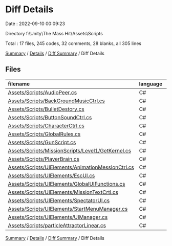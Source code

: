 # Diff Details

Date : 2022-09-10 00:09:23

Directory f:\\Unity\\The Mass Hit\\Assets\\Scripts

Total : 17 files,  245 codes, 32 comments, 28 blanks, all 305 lines

[Summary](results.md) / [Details](details.md) / [Diff Summary](diff.md) / Diff Details

## Files
| filename | language | code | comment | blank | total |
| :--- | :--- | ---: | ---: | ---: | ---: |
| [Assets/Scripts/AudioPeer.cs](/Assets/Scripts/AudioPeer.cs) | C# | 123 | 0 | 14 | 137 |
| [Assets/Scripts/BackGroundMusicCtrl.cs](/Assets/Scripts/BackGroundMusicCtrl.cs) | C# | 10 | 0 | 0 | 10 |
| [Assets/Scripts/BulletDestory.cs](/Assets/Scripts/BulletDestory.cs) | C# | 30 | 2 | 2 | 34 |
| [Assets/Scripts/ButtonSoundCtrl.cs](/Assets/Scripts/ButtonSoundCtrl.cs) | C# | 7 | 0 | 1 | 8 |
| [Assets/Scripts/CharacterCtrl.cs](/Assets/Scripts/CharacterCtrl.cs) | C# | -1 | 5 | -3 | 1 |
| [Assets/Scripts/GlobalRules.cs](/Assets/Scripts/GlobalRules.cs) | C# | 0 | 1 | 1 | 2 |
| [Assets/Scripts/GunScript.cs](/Assets/Scripts/GunScript.cs) | C# | 1 | 3 | 3 | 7 |
| [Assets/Scripts/MissionScripts/Level1/GetKernel.cs](/Assets/Scripts/MissionScripts/Level1/GetKernel.cs) | C# | 4 | 1 | 2 | 7 |
| [Assets/Scripts/PlayerBrain.cs](/Assets/Scripts/PlayerBrain.cs) | C# | 0 | 0 | 1 | 1 |
| [Assets/Scripts/UIElements/AnimationMessionCtrl.cs](/Assets/Scripts/UIElements/AnimationMessionCtrl.cs) | C# | 12 | 0 | 2 | 14 |
| [Assets/Scripts/UIElements/EscUI.cs](/Assets/Scripts/UIElements/EscUI.cs) | C# | 4 | 1 | 0 | 5 |
| [Assets/Scripts/UIElements/GlobalUIFunctions.cs](/Assets/Scripts/UIElements/GlobalUIFunctions.cs) | C# | 2 | 1 | -2 | 1 |
| [Assets/Scripts/UIElements/MissionTextCrtl.cs](/Assets/Scripts/UIElements/MissionTextCrtl.cs) | C# | 2 | 4 | 4 | 10 |
| [Assets/Scripts/UIElements/SpectatorUI.cs](/Assets/Scripts/UIElements/SpectatorUI.cs) | C# | -3 | 3 | -2 | -2 |
| [Assets/Scripts/UIElements/StartMenuManager.cs](/Assets/Scripts/UIElements/StartMenuManager.cs) | C# | 4 | 1 | 2 | 7 |
| [Assets/Scripts/UIElements/UIManager.cs](/Assets/Scripts/UIElements/UIManager.cs) | C# | 54 | 6 | 2 | 62 |
| [Assets/Scripts/particleAttractorLinear.cs](/Assets/Scripts/particleAttractorLinear.cs) | C# | -4 | 4 | 1 | 1 |

[Summary](results.md) / [Details](details.md) / [Diff Summary](diff.md) / Diff Details